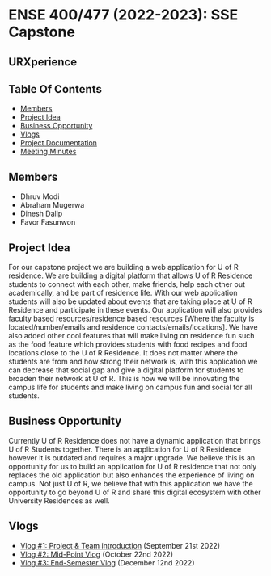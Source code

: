 # ENSE 400/477 (2022-2023): SSE Capstone
## URXperience



## Table Of Contents
* [Members](#members)
* [Project Idea](#project-idea)
* [Business Opportunity](#business-opportunity)
* [Vlogs](#vlogs)
* [Project Documentation](https://github.com/The-4-Codesmen/URXperience/tree/main/Documentations)
* [Meeting Minutes](https://github.com/The-4-Codesmen/URXperience/tree/main/Documentations/Meeting%20Minutes)


## Members
* Dhruv Modi
* Abraham Mugerwa
* Dinesh Dalip
* Favor Fasunwon

## Project Idea
For our capstone project we are building a web application for U of R residence. We are building a digital platform that allows U of R Residence students to connect with each other, make friends, help each other out academically, and be part of residence life. With our web application students will also be updated about events that are taking place at U of R Residence and participate in these events. Our application will also provides faculty based resources/residence based resources [Where the faculty is located/number/emails and residence contacts/emails/locations]. We have also added other cool features that will make living on residence fun such as the food feature which provides students with food recipes and food locations close to the U of R Residence. It does not matter where the students are from and how strong their network is, with this application we can decrease that social gap and give a digital platform for students to broaden their network at U of R. This is how we will be innovating the campus life for students and make living on campus fun and social for all students.  

## Business Opportunity
Currently U of R Residence does not have a dynamic application that brings U of R Students together. There is an application for U of R Residence however it is outdated and requires a major upgrade. We believe this is an opportunity for us to build an application for U of R residence that not only replaces the old application but also enhances the experience of living on campus.  Not just U of R, we believe that with this application we have the opportunity to go beyond U of R and share this digital ecosystem with other University Residences as well.

## Vlogs
* [Vlog #1: Project & Team introduction](https://youtu.be/CwC5acNc9uk) (September 21st 2022)
* [Vlog #2: Mid-Point Vlog](https://www.youtube.com/watch?v=M_x3-5nWpAg) (October 22nd 2022)
* [Vlog #3: End-Semester Vlog](https://youtu.be/DndX3B8u4a0) (December 12nd 2022)
